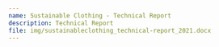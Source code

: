 ```yaml
---
name: Sustainable Clothing - Technical Report
description: Technical Report
file: img/sustainableclothing_technical-report_2021.docx
---
```

